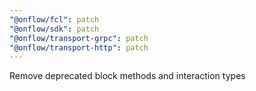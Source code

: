 ```yaml
---
"@onflow/fcl": patch
"@onflow/sdk": patch
"@onflow/transport-grpc": patch
"@onflow/transport-http": patch
---
```


Remove deprecated block methods and interaction types
